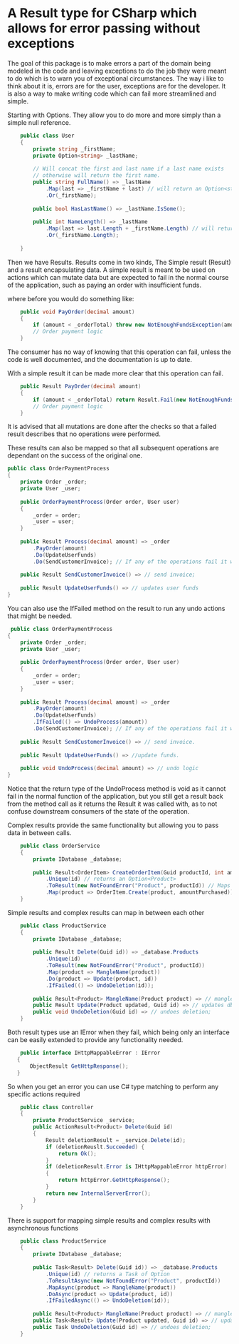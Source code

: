 A Result type for CSharp which allows for error passing without exceptions
=
The goal of this package is to make errors a part of the domain being modeled in the code and leaving exceptions to do
the job they were meant to do which is to warn you of exceptional circumstances.
The way i like to think about it is, errors are for the user, exceptions are for the developer.
It is also a way to make writing code which can fail more streamlined and simple.

Starting with Options.
They allow you to do more and more simply than a simple null reference.

```csharp
    public class User
    {
        private string _firstName;
        private Option<string> _lastName;
        
        // Will concat the first and last name if a last name exists
        // otherwise will return the first name.
        public string FullName() => _lastName
            .Map(last => _firstName + last) // will return an Option<string>
            .Or(_firstName);
        
        public bool HasLastName() => _lastName.IsSome();
        
        public int NameLength() => _lastName
            .Map(last => last.Length + _firstName.Length) // will return Option<int>
            .Or(_firstName.Length);
        
    }
```

Then we have Results.
Results come in two kinds, The Simple result (Result) and a result encapsulating data.
A simple result is meant to be used on actions which can mutate data but are expected to fail in the normal course
of the application, such as paying an order with insufficient funds.

where before you would do something like:

```csharp
    public void PayOrder(decimal amount) 
    {
        if (amount < _orderTotal) throw new NotEnoughFundsException(amount);
        // Order payment logic
    }
```

The consumer has no way of knowing that this operation can fail, unless the code is well documented,
and the documentation is up to date.

With a simple result it can be made more clear that this operation can fail.

```csharp
    public Result PayOrder(decimal amount)
    {
        if (amount < _orderTotal) return Result.Fail(new NotEnoughFunds(amount));
        // Order payment logic
    }
```

It is advised that all mutations are done after the checks so that a failed result describes that no operations were
performed.

These results can also be mapped so that all subsequent operations are dependant on the success of the original one.

```csharp
public class OrderPaymentProcess
{
    private Order _order;
    private User _user;
    
    public OrderPaymentProcess(Order order, User user) 
    {
        _order = order;
        _user = user;
    }
    
    public Result Process(decimal amount) => _order
        .PayOrder(amount)
        .Do(UpdateUserFunds)
        .Do(SendCustomerInvoice); // If any of the operations fail it will return a failed result
        
    public Result SendCustomerInvoice() => // send invoice;
    
    public Result UpdateUserFunds() => // updates user funds
}
```

You can also use the IfFailed method on the result to run any undo actions that might be needed.

```csharp
 public class OrderPaymentProcess
{
    private Order _order;
    private User _user;
    
    public OrderPaymentProcess(Order order, User user) 
    {
        _order = order;
        _user = user;
    }
    
    public Result Process(decimal amount) => _order
        .PayOrder(amount)
        .Do(UpdateUserFunds)
        .IfFailed(() => UndoProcess(amount))
        .Do(SendCustomerInvoice); // If any of the operations fail it will return a failed result
        
    public Result SendCustomerInvoice() => // send invoice.
    
    public Result UpdateUserFunds() => //update funds.
    
    public void UndoProcess(decimal amount) => // undo logic
}   
```

Notice that the return type of the UndoProcess method is void as it cannot fail in the normal function of the
application,
but you still get a result back from the method call as it returns the Result it was called with, as to not confuse
downstream consumers of the state of the operation.

Complex results provide the same functionality but allowing you to pass data in between calls.

```csharp
    public class OrderService
    {
        private IDatabase _database;
        
        public Result<OrderItem> CreateOrderItem(Guid productId, int amountPurchased) => _database.Products
            .Unique(id) // returns an Option<Product>
            .ToResult(new NotFoundError("Product", productId)) // Maps the option to a Result<Product> using the passed IError if its empty.
            .Map(product => OrderItem.Create(product, amountPurchased))
    }
```

Simple results and complex results can map in between each other

```csharp
    public class ProductService
    {
        private IDatabase _database;
        
        public Result Delete(Guid id)) => _database.Products
            .Unique(id)
            .ToResult(new NotFoundError("Product", productId))
            .Map(product => MangleName(product))
            .Do(product => Update(product, id))
            .IfFailed(() => UndoDeletion(id));
        
        public Result<Product> MangleName(Product product) => // mangles product name;
        public Result Update(Product updated, Guid id) => // updates db state;
        public void UndoDeletion(Guid id) => // undoes deletion;
    }
```

Both result types use an IError when they fail, which being only an interface can be easily extended
to provide any functionality needed.

```csharp
    public interface IHttpMappableError : IError
   {
       ObjectResult GetHttpResponse();
   }
```

So when you get an error you can use C# type matching to perform any specific actions required

```csharp
    public class Controller
    {
        private ProductService _service;
        public ActionResult<Product> Delete(Guid id)
        {
            Result deletionResult = _service.Delete(id);
            if (deletionReuslt.Succeeded) {
                return Ok();
            }
            if (deletionResult.Error is IHttpMappableError httpError)
            {
                return httpError.GetHttpResponse();
            }
            return new InternalServerError();
        }
    }
```

There is support for mapping simple results and complex results with asynchronous functions

```csharp
    public class ProductService
    {
        private IDatabase _database;
        
        public Task<Result> Delete(Guid id)) => _database.Products
            .Unique(id) // returns a Task of Option
            .ToResultAsync(new NotFoundError("Product", productId))
            .MapAsync(product => MangleName(product))
            .DoAsync(product => Update(product, id))
            .IfFailedAsync(() => UndoDeletion(id));
        
        public Result<Product> MangleName(Product product) => // mangles product name;
        public Task<Result> Update(Product updated, Guid id) => // updates db state;
        public Task UndoDeletion(Guid id) => // undoes deletion;
    } 
```